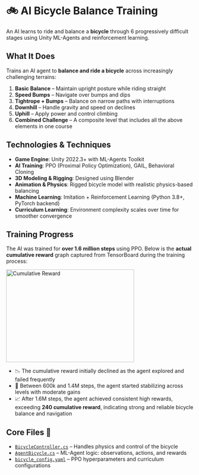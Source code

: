 # 🚲 AI Bicycle Balance Training 

An AI learns to ride and balance a **bicycle** through 6 progressively difficult stages using Unity ML-Agents and reinforcement learning.

## What It Does

Trains an AI agent to **balance and ride a bicycle** across increasingly challenging terrains:

1. **Basic Balance** – Maintain upright posture while riding straight  
2. **Speed Bumps** – Navigate over bumps and dips  
3. **Tightrope + Bumps** – Balance on narrow paths with interruptions  
4. **Downhill** – Handle gravity and speed on declines  
5. **Uphill** – Apply power and control climbing  
6. **Combined Challenge** – A composite level that includes all the above elements in one course

## Technologies & Techniques

- **Game Engine**: Unity 2022.3+ with ML-Agents Toolkit  
- **AI Training**: PPO (Proximal Policy Optimization), GAIL, Behavioral Cloning  
- **3D Modeling & Rigging**: Designed using Blender  
- **Animation & Physics**: Rigged bicycle model with realistic physics-based balancing  
- **Machine Learning**: Imitation + Reinforcement Learning (Python 3.8+, PyTorch backend)  
- **Curriculum Learning**: Environment complexity scales over time for smoother convergence  

## Training Progress

The AI was trained for **over 1.6 million steps** using PPO. Below is the **actual cumulative reward** graph captured from TensorBoard during the training process:

<img width="344" height="250" alt="Cumulative Reward" src="https://github.com/user-attachments/assets/fe616dd7-e59e-405f-a607-44dcb9013cde" />

- 📉 The cumulative reward initially declined as the agent explored and failed frequently  
- 🔄 Between 600k and 1.4M steps, the agent started stabilizing across levels with moderate gains  
- 📈 After 1.6M steps, the agent achieved consistent high rewards, exceeding **240 cumulative reward**, indicating strong and reliable bicycle balance and navigation  

## Core Files 📁

- [`BicycleController.cs`](./Assets/BicycleSystem/BicycleVehicle.cs) – Handles physics and control of the bicycle  
- [`AgentBicycle.cs`](./Assets/BicycleSystem/AgentBiike.cs) – ML-Agent logic: observations, actions, and rewards  
- [`bicycle_config.yaml`](./config/Bike.yaml) – PPO hyperparameters and curriculum configurations

